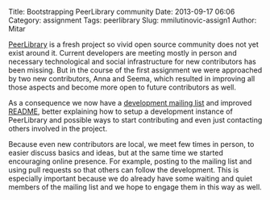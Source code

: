 Title: Bootstrapping PeerLibrary community
Date: 2013-09-17 06:06
Category: assignment
Tags: peerlibrary
Slug: mmilutinovic-assign1
Author: Mitar

[PeerLibrary](http://peerlibrary.org) is a fresh project so vivid open source community does not yet exist around it. Current developers are meeting mostly in person and necessary technological and social infrastructure for new contributors has been missing. But in the course of the first assignment we were approached by two new contributors, Anna and Seema, which resulted in improving all those aspects and become more open to future contributors as well.

As a consequence we now have a [development mailing list](http://lists.peerlibrary.org/lists/info/dev) and improved [README](https://github.com/peerlibrary/peerlibrary), better explaining how to setup a development instance of PeerLibrary and possible ways to start contributing and even just contacting others involved in the project.

Because even new contributors are local, we meet few times in person, to easier discuss basics and ideas, but at the same time we started encouraging online presence. For example, posting to the mailing list and using pull requests so that others can follow the development. This is especially important because we do already have some waiting and quiet members of the mailing list and we hope to engage them in this way as well.
